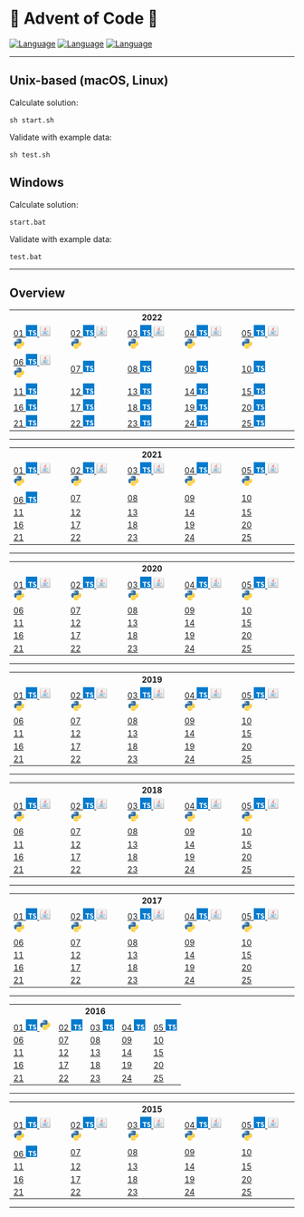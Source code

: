 # 🎄 Advent of Code 🎄
[![Language](https://badgen.net/static/Language/TypeScript/blue)](#typescript)
[![Language](https://badgen.net/static/Language/Java/orange)](#java)
[![Language](https://badgen.net/static/Language/Python/blue)](#python)

<hr/>

## Unix-based (macOS, Linux)

Calculate solution:
```
sh start.sh
```

Validate with example data:
```
sh test.sh
```

## Windows

Calculate solution:
```
start.bat
```

Validate with example data:
```
test.bat
```

<hr>

## Overview

<table>
 <tr>
  <th colspan="10" style="text-align:center">
   2022
  </th>
 </tr>
 <tr>
  <td>
   <a href="https://github.com/marcelnoehre/advent-of-code/tree/master/year2022/day01">
    01
    <img height="20" src="assets/typescript.svg"/>
    <img height="20" src="assets/java.svg"/>
    <img height="20" src="assets/python.svg"/>
   </a>
  </td>
  <td>
   <a href="https://github.com/marcelnoehre/advent-of-code/tree/master/year2022/day02">
    02
    <img height="20" src="assets/typescript.svg"/>
    <img height="20" src="assets/java.svg"/>
    <img height="20" src="assets/python.svg"/>
   </a>
  </td>
  <td>
   <a href="https://github.com/marcelnoehre/advent-of-code/tree/master/year2022/day03">
    03
    <img height="20" src="assets/typescript.svg"/>
    <img height="20" src="assets/java.svg"/>
    <img height="20" src="assets/python.svg"/>
   </a>
  </td>
  <td>
   <a href="https://github.com/marcelnoehre/advent-of-code/tree/master/year2022/day04">
    04
    <img height="20" src="assets/typescript.svg"/>
    <img height="20" src="assets/java.svg"/>
    <img height="20" src="assets/python.svg"/>
   </a>
  </td>
  <td>
   <a href="https://github.com/marcelnoehre/advent-of-code/tree/master/year2022/day05">
    05
    <img height="20" src="assets/typescript.svg"/>
    <img height="20" src="assets/java.svg"/>
    <img height="20" src="assets/python.svg"/>
   </a>
  </td>
 </tr>
 <tr>
  <td>
   <a href="https://github.com/marcelnoehre/advent-of-code/tree/master/year2022/day06">
    06
    <img height="20" src="assets/typescript.svg"/>
    <img height="20" src="assets/java.svg"/>
    <img height="20" src="assets/python.svg"/>
   </a>
  </td>
  <td>
   <a href="https://github.com/marcelnoehre/advent-of-code/tree/master/year2022/day07">
    07
    <img height="20" src="assets/typescript.svg"/>
   </a>
  </td>
  <td>
   <a href="https://github.com/marcelnoehre/advent-of-code/tree/master/year2022/day08">
    08
    <img height="20" src="assets/typescript.svg"/>
   </a>
  </td>
  <td>
   <a href="https://github.com/marcelnoehre/advent-of-code/tree/master/year2022/day09">
    09
    <img height="20" src="assets/typescript.svg"/>
   </a>
  </td>
  <td>
   <a href="https://github.com/marcelnoehre/advent-of-code/tree/master/year2022/day10">
    10
    <img height="20" src="assets/typescript.svg"/>
   </a>
  </td>
 </tr>
 <tr>
  <td>
   <a href="https://github.com/marcelnoehre/advent-of-code/tree/master/year2022/day11">
    11
    <img height="20" src="assets/typescript.svg"/>
   </a>
  </td>
  <td>
   <a href="https://github.com/marcelnoehre/advent-of-code/tree/master/year2022/day12">
    12
    <img height="20" src="assets/typescript.svg"/>
   </a>
  </td>
  <td>
   <a href="https://github.com/marcelnoehre/advent-of-code/tree/master/year2022/day13">
    13
    <img height="20" src="assets/typescript.svg"/>
   </a>
  </td>
  <td>
   <a href="https://github.com/marcelnoehre/advent-of-code/tree/master/year2022/day14">
    14
    <img height="20" src="assets/typescript.svg"/>
   </a>
  </td>
  <td>
   <a href="https://github.com/marcelnoehre/advent-of-code/tree/master/year2022/day15">
    15
    <img height="20" src="assets/typescript.svg"/>
   </a>
  </td>
 </tr>
 <tr>
  <td>
   <a href="https://github.com/marcelnoehre/advent-of-code/tree/master/year2022/day16">
    16
    <img height="20" src="assets/typescript.svg"/>
   </a>
  </td>
  <td>
   <a href="https://github.com/marcelnoehre/advent-of-code/tree/master/year2022/day17">
    17
    <img height="20" src="assets/typescript.svg"/>
   </a>
  </td>
  <td>
   <a href="https://github.com/marcelnoehre/advent-of-code/tree/master/year2022/day18">
    18
    <img height="20" src="assets/typescript.svg"/>
   </a>
  </td>
  <td>
   <a href="https://github.com/marcelnoehre/advent-of-code/tree/master/year2022/day19">
    19
    <img height="20" src="assets/typescript.svg"/>
   </a>
  </td>
  <td>
   <a href="https://github.com/marcelnoehre/advent-of-code/tree/master/year2022/day20">
    20
    <img height="20" src="assets/typescript.svg"/>
   </a>
  </td>
 </tr>
 <tr>
  <td>
   <a href="https://github.com/marcelnoehre/advent-of-code/tree/master/year2022/day21">
    21
    <img height="20" src="assets/typescript.svg"/>
   </a>
  </td>
  <td>
   <a href="https://github.com/marcelnoehre/advent-of-code/tree/master/year2022/day22">
    22
    <img height="20" src="assets/typescript.svg"/>
   </a>
  </td>
  <td>
   <a href="https://github.com/marcelnoehre/advent-of-code/tree/master/year2022/day23">
    23
    <img height="20" src="assets/typescript.svg"/>
   </a>
  </td>
  <td>
   <a href="https://github.com/marcelnoehre/advent-of-code/tree/master/year2022/day24">
    24
    <img height="20" src="assets/typescript.svg"/>
   </a>
  </td>
  <td>
   <a href="https://github.com/marcelnoehre/advent-of-code/tree/master/year2022/day25">
    25
    <img height="20" src="assets/typescript.svg"/>
   </a>
  </td>
 </tr>
</table>
<hr/>
<table>
 <tr>
  <th colspan="10" style="text-align:center">
   2021
  </th>
 </tr>
 <tr>
  <td>
   <a href="https://github.com/marcelnoehre/advent-of-code/tree/master/year2021/day01">
    01
    <img height="20" src="assets/typescript.svg"/>
    <img height="20" src="assets/java.svg"/>
    <img height="20" src="assets/python.svg"/>
   </a>
  </td>
  <td>
   <a href="https://github.com/marcelnoehre/advent-of-code/tree/master/year2021/day02">
    02
    <img height="20" src="assets/typescript.svg"/>
    <img height="20" src="assets/java.svg"/>
    <img height="20" src="assets/python.svg"/>
   </a>
  </td>
  <td>
   <a href="https://github.com/marcelnoehre/advent-of-code/tree/master/year2021/day03">
    03
    <img height="20" src="assets/typescript.svg"/>
    <img height="20" src="assets/java.svg"/>
    <img height="20" src="assets/python.svg"/>
   </a>
  </td>
  <td>
   <a href="https://github.com/marcelnoehre/advent-of-code/tree/master/year2021/day04">
    04
    <img height="20" src="assets/typescript.svg"/>
    <img height="20" src="assets/java.svg"/>
    <img height="20" src="assets/python.svg"/>
   </a>
  </td>
  <td>
   <a href="https://github.com/marcelnoehre/advent-of-code/tree/master/year2021/day05">
    05
    <img height="20" src="assets/typescript.svg"/>
    <img height="20" src="assets/java.svg"/>
    <img height="20" src="assets/python.svg"/>
   </a>
  </td>
 </tr>
 <tr>
  <td>
   <a href="https://github.com/marcelnoehre/advent-of-code/tree/master/year2021/day06">
    06
    <img height="20" src="assets/typescript.svg"/>
   </a>
  </td>
  <td>
   <a href="https://github.com/marcelnoehre/advent-of-code">
    07
   </a>
  </td>
  <td>
   <a href="https://github.com/marcelnoehre/advent-of-code">
    08
   </a>
  </td>
  <td>
   <a href="https://github.com/marcelnoehre/advent-of-code">
    09
   </a>
  </td>
  <td>
   <a href="https://github.com/marcelnoehre/advent-of-code">
    10
   </a>
  </td>
 </tr>
 <tr>
  <td>
   <a href="https://github.com/marcelnoehre/advent-of-code">
    11
   </a>
  </td>
  <td>
   <a href="https://github.com/marcelnoehre/advent-of-code">
    12
   </a>
  </td>
  <td>
   <a href="https://github.com/marcelnoehre/advent-of-code">
    13
   </a>
  </td>
  <td>
   <a href="https://github.com/marcelnoehre/advent-of-code">
    14
   </a>
  </td>
  <td>
   <a href="https://github.com/marcelnoehre/advent-of-code">
    15
   </a>
  </td>
 </tr>
 <tr>
  <td>
   <a href="https://github.com/marcelnoehre/advent-of-code">
    16
   </a>
  </td>
  <td>
   <a href="https://github.com/marcelnoehre/advent-of-code">
    17
   </a>
  </td>
  <td>
   <a href="https://github.com/marcelnoehre/advent-of-code">
    18
   </a>
  </td>
  <td>
   <a href="https://github.com/marcelnoehre/advent-of-code">
    19
   </a>
  </td>
  <td>
   <a href="https://github.com/marcelnoehre/advent-of-code">
    20
   </a>
  </td>
 </tr>
 <tr>
  <td>
   <a href="https://github.com/marcelnoehre/advent-of-code">
    21
   </a>
  </td>
  <td>
   <a href="https://github.com/marcelnoehre/advent-of-code">
    22
   </a>
  </td>
  <td>
   <a href="https://github.com/marcelnoehre/advent-of-code">
    23
   </a>
  </td>
  <td>
   <a href="https://github.com/marcelnoehre/advent-of-code">
    24
   </a>
  </td>
  <td>
   <a href="https://github.com/marcelnoehre/advent-of-code">
    25
   </a>
  </td>
 </tr>
</table>
<hr/>
<table>
 <tr>
  <th colspan="10" style="text-align:center">
   2020
  </th>
 </tr>
 <tr>
  <td>
   <a href="https://github.com/marcelnoehre/advent-of-code/tree/master/year2020/day01">
    01
    <img height="20" src="assets/typescript.svg"/>
    <img height="20" src="assets/java.svg"/>
    <img height="20" src="assets/python.svg"/>
   </a>
  </td>
  <td>
   <a href="https://github.com/marcelnoehre/advent-of-code/tree/master/year2020/day02">
    02
    <img height="20" src="assets/typescript.svg"/>
    <img height="20" src="assets/java.svg"/>
    <img height="20" src="assets/python.svg"/>
   </a>
  </td>
  <td>
   <a href="https://github.com/marcelnoehre/advent-of-code/tree/master/year2020/day03">
    03
    <img height="20" src="assets/typescript.svg"/>
    <img height="20" src="assets/java.svg"/>
    <img height="20" src="assets/python.svg"/>
   </a>
  </td>
  <td>
   <a href="https://github.com/marcelnoehre/advent-of-code/tree/master/year2020/day04">
    04
    <img height="20" src="assets/typescript.svg"/>
    <img height="20" src="assets/java.svg"/>
    <img height="20" src="assets/python.svg"/>
   </a>
  </td>
  <td>
   <a href="https://github.com/marcelnoehre/advent-of-code/tree/master/year2020/day05">
    05
    <img height="20" src="assets/typescript.svg"/>
    <img height="20" src="assets/java.svg"/>
    <img height="20" src="assets/python.svg"/>
   </a>
  </td>
 </tr>
 <tr>
  <td>
   <a href="https://github.com/marcelnoehre/advent-of-code">
    06
   </a>
  </td>
  <td>
   <a href="https://github.com/marcelnoehre/advent-of-code">
    07
   </a>
  </td>
  <td>
   <a href="https://github.com/marcelnoehre/advent-of-code">
    08
   </a>
  </td>
  <td>
   <a href="https://github.com/marcelnoehre/advent-of-code">
    09
   </a>
  </td>
  <td>
   <a href="https://github.com/marcelnoehre/advent-of-code">
    10
   </a>
  </td>
 </tr>
 <tr>
  <td>
   <a href="https://github.com/marcelnoehre/advent-of-code">
    11
   </a>
  </td>
  <td>
   <a href="https://github.com/marcelnoehre/advent-of-code">
    12
   </a>
  </td>
  <td>
   <a href="https://github.com/marcelnoehre/advent-of-code">
    13
   </a>
  </td>
  <td>
   <a href="https://github.com/marcelnoehre/advent-of-code">
    14
   </a>
  </td>
  <td>
   <a href="https://github.com/marcelnoehre/advent-of-code">
    15
   </a>
  </td>
 </tr>
 <tr>
  <td>
   <a href="https://github.com/marcelnoehre/advent-of-code">
    16
   </a>
  </td>
  <td>
   <a href="https://github.com/marcelnoehre/advent-of-code">
    17
   </a>
  </td>
  <td>
   <a href="https://github.com/marcelnoehre/advent-of-code">
    18
   </a>
  </td>
  <td>
   <a href="https://github.com/marcelnoehre/advent-of-code">
    19
   </a>
  </td>
  <td>
   <a href="https://github.com/marcelnoehre/advent-of-code">
    20
   </a>
  </td>
 </tr>
 <tr>
  <td>
   <a href="https://github.com/marcelnoehre/advent-of-code">
    21
   </a>
  </td>
  <td>
   <a href="https://github.com/marcelnoehre/advent-of-code">
    22
   </a>
  </td>
  <td>
   <a href="https://github.com/marcelnoehre/advent-of-code">
    23
   </a>
  </td>
  <td>
   <a href="https://github.com/marcelnoehre/advent-of-code">
    24
   </a>
  </td>
  <td>
   <a href="https://github.com/marcelnoehre/advent-of-code">
    25
   </a>
  </td>
 </tr>
</table>
<hr/>
<table>
 <tr>
  <th colspan="10" style="text-align:center">
   2019
  </th>
 </tr>
 <tr>
  <td>
   <a href="https://github.com/marcelnoehre/advent-of-code/tree/master/year2019/day01">
    01
    <img height="20" src="assets/typescript.svg"/>
    <img height="20" src="assets/java.svg"/>
    <img height="20" src="assets/python.svg"/>
   </a>
  </td>
  <td>
   <a href="https://github.com/marcelnoehre/advent-of-code/tree/master/year2019/day02">
    02
    <img height="20" src="assets/typescript.svg"/>
    <img height="20" src="assets/java.svg"/>
    <img height="20" src="assets/python.svg"/>
   </a>
  </td>
  <td>
   <a href="https://github.com/marcelnoehre/advent-of-code/tree/master/year2019/day03">
    03
    <img height="20" src="assets/typescript.svg"/>
    <img height="20" src="assets/java.svg"/>
    <img height="20" src="assets/python.svg"/>
   </a>
  </td>
  <td>
   <a href="https://github.com/marcelnoehre/advent-of-code/tree/master/year2019/day04">
    04
    <img height="20" src="assets/typescript.svg"/>
    <img height="20" src="assets/java.svg"/>
    <img height="20" src="assets/python.svg"/>
   </a>
  </td>
  <td>
   <a href="https://github.com/marcelnoehre/advent-of-code/tree/master/year2019/day05">
    05
    <img height="20" src="assets/typescript.svg"/>
    <img height="20" src="assets/java.svg"/>
    <img height="20" src="assets/python.svg"/>
   </a>
  </td>
 </tr>
 <tr>
  <td>
   <a href="https://github.com/marcelnoehre/advent-of-code">
    06
   </a>
  </td>
  <td>
   <a href="https://github.com/marcelnoehre/advent-of-code">
    07
   </a>
  </td>
  <td>
   <a href="https://github.com/marcelnoehre/advent-of-code">
    08
   </a>
  </td>
  <td>
   <a href="https://github.com/marcelnoehre/advent-of-code">
    09
   </a>
  </td>
  <td>
   <a href="https://github.com/marcelnoehre/advent-of-code">
    10
   </a>
  </td>
 </tr>
 <tr>
  <td>
   <a href="https://github.com/marcelnoehre/advent-of-code">
    11
   </a>
  </td>
  <td>
   <a href="https://github.com/marcelnoehre/advent-of-code">
    12
   </a>
  </td>
  <td>
   <a href="https://github.com/marcelnoehre/advent-of-code">
    13
   </a>
  </td>
  <td>
   <a href="https://github.com/marcelnoehre/advent-of-code">
    14
   </a>
  </td>
  <td>
   <a href="https://github.com/marcelnoehre/advent-of-code">
    15
   </a>
  </td>
 </tr>
 <tr>
  <td>
   <a href="https://github.com/marcelnoehre/advent-of-code">
    16
   </a>
  </td>
  <td>
   <a href="https://github.com/marcelnoehre/advent-of-code">
    17
   </a>
  </td>
  <td>
   <a href="https://github.com/marcelnoehre/advent-of-code">
    18
   </a>
  </td>
  <td>
   <a href="https://github.com/marcelnoehre/advent-of-code">
    19
   </a>
  </td>
  <td>
   <a href="https://github.com/marcelnoehre/advent-of-code">
    20
   </a>
  </td>
 </tr>
 <tr>
  <td>
   <a href="https://github.com/marcelnoehre/advent-of-code">
    21
   </a>
  </td>
  <td>
   <a href="https://github.com/marcelnoehre/advent-of-code">
    22
   </a>
  </td>
  <td>
   <a href="https://github.com/marcelnoehre/advent-of-code">
    23
   </a>
  </td>
  <td>
   <a href="https://github.com/marcelnoehre/advent-of-code">
    24
   </a>
  </td>
  <td>
   <a href="https://github.com/marcelnoehre/advent-of-code">
    25
   </a>
  </td>
 </tr>
</table>
<hr/>
<table>
 <tr>
  <th colspan="10" style="text-align:center">
   2018
  </th>
 </tr>
 <tr>
  <td>
   <a href="https://github.com/marcelnoehre/advent-of-code/tree/master/year2018/day01">
    01
    <img height="20" src="assets/typescript.svg"/>
    <img height="20" src="assets/java.svg"/>
    <img height="20" src="assets/python.svg"/>
   </a>
  </td>
  <td>
   <a href="https://github.com/marcelnoehre/advent-of-code/tree/master/year2018/day02">
    02
    <img height="20" src="assets/typescript.svg"/>
    <img height="20" src="assets/java.svg"/>
    <img height="20" src="assets/python.svg"/>
   </a>
  </td>
  <td>
   <a href="https://github.com/marcelnoehre/advent-of-code/tree/master/year2018/day03">
    03
    <img height="20" src="assets/typescript.svg"/>
    <img height="20" src="assets/java.svg"/>
    <img height="20" src="assets/python.svg"/>
   </a>
  </td>
  <td>
   <a href="https://github.com/marcelnoehre/advent-of-code/tree/master/year2018/day04">
    04
    <img height="20" src="assets/typescript.svg"/>
    <img height="20" src="assets/java.svg"/>
    <img height="20" src="assets/python.svg"/>
   </a>
  </td>
  <td>
   <a href="https://github.com/marcelnoehre/advent-of-code/tree/master/year2018/day05">
    05
    <img height="20" src="assets/typescript.svg"/>
    <img height="20" src="assets/java.svg"/>
    <img height="20" src="assets/python.svg"/>
   </a>
  </td>
 </tr>
 <tr>
  <td>
   <a href="https://github.com/marcelnoehre/advent-of-code">
    06
   </a>
  </td>
  <td>
   <a href="https://github.com/marcelnoehre/advent-of-code">
    07
   </a>
  </td>
  <td>
   <a href="https://github.com/marcelnoehre/advent-of-code">
    08
   </a>
  </td>
  <td>
   <a href="https://github.com/marcelnoehre/advent-of-code">
    09
   </a>
  </td>
  <td>
   <a href="https://github.com/marcelnoehre/advent-of-code">
    10
   </a>
  </td>
 </tr>
 <tr>
  <td>
   <a href="https://github.com/marcelnoehre/advent-of-code">
    11
   </a>
  </td>
  <td>
   <a href="https://github.com/marcelnoehre/advent-of-code">
    12
   </a>
  </td>
  <td>
   <a href="https://github.com/marcelnoehre/advent-of-code">
    13
   </a>
  </td>
  <td>
   <a href="https://github.com/marcelnoehre/advent-of-code">
    14
   </a>
  </td>
  <td>
   <a href="https://github.com/marcelnoehre/advent-of-code">
    15
   </a>
  </td>
 </tr>
 <tr>
  <td>
   <a href="https://github.com/marcelnoehre/advent-of-code">
    16
   </a>
  </td>
  <td>
   <a href="https://github.com/marcelnoehre/advent-of-code">
    17
   </a>
  </td>
  <td>
   <a href="https://github.com/marcelnoehre/advent-of-code">
    18
   </a>
  </td>
  <td>
   <a href="https://github.com/marcelnoehre/advent-of-code">
    19
   </a>
  </td>
  <td>
   <a href="https://github.com/marcelnoehre/advent-of-code">
    20
   </a>
  </td>
 </tr>
 <tr>
  <td>
   <a href="https://github.com/marcelnoehre/advent-of-code">
    21
   </a>
  </td>
  <td>
   <a href="https://github.com/marcelnoehre/advent-of-code">
    22
   </a>
  </td>
  <td>
   <a href="https://github.com/marcelnoehre/advent-of-code">
    23
   </a>
  </td>
  <td>
   <a href="https://github.com/marcelnoehre/advent-of-code">
    24
   </a>
  </td>
  <td>
   <a href="https://github.com/marcelnoehre/advent-of-code">
    25
   </a>
  </td>
 </tr>
</table>
<hr/>
<table>
 <tr>
  <th colspan="10" style="text-align:center">
   2017
  </th>
 </tr>
 <tr>
  <td>
   <a href="https://github.com/marcelnoehre/advent-of-code/tree/master/year2017/day01">
    01
    <img height="20" src="assets/typescript.svg"/>
    <img height="20" src="assets/java.svg"/>
    <img height="20" src="assets/python.svg"/>
   </a>
  </td>
  <td>
   <a href="https://github.com/marcelnoehre/advent-of-code/tree/master/year2017/day02">
    02
    <img height="20" src="assets/typescript.svg"/>
    <img height="20" src="assets/java.svg"/>
    <img height="20" src="assets/python.svg"/>
   </a>
  </td>
  <td>
   <a href="https://github.com/marcelnoehre/advent-of-code/tree/master/year2017/day03">
    03
    <img height="20" src="assets/typescript.svg"/>
    <img height="20" src="assets/java.svg"/>
    <img height="20" src="assets/python.svg"/>
   </a>
  </td>
  <td>
   <a href="https://github.com/marcelnoehre/advent-of-code/tree/master/year2017/day04">
    04
    <img height="20" src="assets/typescript.svg"/>
    <img height="20" src="assets/java.svg"/>
    <img height="20" src="assets/python.svg"/>
   </a>
  </td>
  <td>
   <a href="https://github.com/marcelnoehre/advent-of-code/tree/master/year2017/day05">
    05
    <img height="20" src="assets/typescript.svg"/>
    <img height="20" src="assets/java.svg"/>
    <img height="20" src="assets/python.svg"/>
   </a>
  </td>
 </tr>
 <tr>
  <td>
   <a href="https://github.com/marcelnoehre/advent-of-code">
    06
   </a>
  </td>
  <td>
   <a href="https://github.com/marcelnoehre/advent-of-code">
    07
   </a>
  </td>
  <td>
   <a href="https://github.com/marcelnoehre/advent-of-code">
    08
   </a>
  </td>
  <td>
   <a href="https://github.com/marcelnoehre/advent-of-code">
    09
   </a>
  </td>
  <td>
   <a href="https://github.com/marcelnoehre/advent-of-code">
    10
   </a>
  </td>
 </tr>
 <tr>
  <td>
   <a href="https://github.com/marcelnoehre/advent-of-code">
    11
   </a>
  </td>
  <td>
   <a href="https://github.com/marcelnoehre/advent-of-code">
    12
   </a>
  </td>
  <td>
   <a href="https://github.com/marcelnoehre/advent-of-code">
    13
   </a>
  </td>
  <td>
   <a href="https://github.com/marcelnoehre/advent-of-code">
    14
   </a>
  </td>
  <td>
   <a href="https://github.com/marcelnoehre/advent-of-code">
    15
   </a>
  </td>
 </tr>
 <tr>
  <td>
   <a href="https://github.com/marcelnoehre/advent-of-code">
    16
   </a>
  </td>
  <td>
   <a href="https://github.com/marcelnoehre/advent-of-code">
    17
   </a>
  </td>
  <td>
   <a href="https://github.com/marcelnoehre/advent-of-code">
    18
   </a>
  </td>
  <td>
   <a href="https://github.com/marcelnoehre/advent-of-code">
    19
   </a>
  </td>
  <td>
   <a href="https://github.com/marcelnoehre/advent-of-code">
    20
   </a>
  </td>
 </tr>
 <tr>
  <td>
   <a href="https://github.com/marcelnoehre/advent-of-code">
    21
   </a>
  </td>
  <td>
   <a href="https://github.com/marcelnoehre/advent-of-code">
    22
   </a>
  </td>
  <td>
   <a href="https://github.com/marcelnoehre/advent-of-code">
    23
   </a>
  </td>
  <td>
   <a href="https://github.com/marcelnoehre/advent-of-code">
    24
   </a>
  </td>
  <td>
   <a href="https://github.com/marcelnoehre/advent-of-code">
    25
   </a>
  </td>
 </tr>
</table>
<hr/>
<table>
 <tr>
  <th colspan="10" style="text-align:center">
   2016
  </th>
 </tr>
 <tr>
  <td>
   <a href="https://github.com/marcelnoehre/advent-of-code/tree/master/year2016/day01">
    01
    <img height="20" src="assets/typescript.svg"/>
    <img height="20" src="assets/python.svg"/>
   </a>
  </td>
  <td>
   <a href="https://github.com/marcelnoehre/advent-of-code/tree/master/year2016/day02">
    02
    <img height="20" src="assets/typescript.svg"/>
   </a>
  </td>
  <td>
   <a href="https://github.com/marcelnoehre/advent-of-code/tree/master/year2016/day03">
    03
    <img height="20" src="assets/typescript.svg"/>
   </a>
  </td>
  <td>
   <a href="https://github.com/marcelnoehre/advent-of-code/tree/master/year2016/day04">
    04
    <img height="20" src="assets/typescript.svg"/>
   </a>
  </td>
  <td>
   <a href="https://github.com/marcelnoehre/advent-of-code/tree/master/year2016/day05">
    05
    <img height="20" src="assets/typescript.svg"/>
   </a>
  </td>
 </tr>
 <tr>
  <td>
   <a href="https://github.com/marcelnoehre/advent-of-code">
    06
   </a>
  </td>
  <td>
   <a href="https://github.com/marcelnoehre/advent-of-code">
    07
   </a>
  </td>
  <td>
   <a href="https://github.com/marcelnoehre/advent-of-code">
    08
   </a>
  </td>
  <td>
   <a href="https://github.com/marcelnoehre/advent-of-code">
    09
   </a>
  </td>
  <td>
   <a href="https://github.com/marcelnoehre/advent-of-code">
    10
   </a>
  </td>
 </tr>
 <tr>
  <td>
   <a href="https://github.com/marcelnoehre/advent-of-code">
    11
   </a>
  </td>
  <td>
   <a href="https://github.com/marcelnoehre/advent-of-code">
    12
   </a>
  </td>
  <td>
   <a href="https://github.com/marcelnoehre/advent-of-code">
    13
   </a>
  </td>
  <td>
   <a href="https://github.com/marcelnoehre/advent-of-code">
    14
   </a>
  </td>
  <td>
   <a href="https://github.com/marcelnoehre/advent-of-code">
    15
   </a>
  </td>
 </tr>
 <tr>
  <td>
   <a href="https://github.com/marcelnoehre/advent-of-code">
    16
   </a>
  </td>
  <td>
   <a href="https://github.com/marcelnoehre/advent-of-code">
    17
   </a>
  </td>
  <td>
   <a href="https://github.com/marcelnoehre/advent-of-code">
    18
   </a>
  </td>
  <td>
   <a href="https://github.com/marcelnoehre/advent-of-code">
    19
   </a>
  </td>
  <td>
   <a href="https://github.com/marcelnoehre/advent-of-code">
    20
   </a>
  </td>
 </tr>
 <tr>
  <td>
   <a href="https://github.com/marcelnoehre/advent-of-code">
    21
   </a>
  </td>
  <td>
   <a href="https://github.com/marcelnoehre/advent-of-code">
    22
   </a>
  </td>
  <td>
   <a href="https://github.com/marcelnoehre/advent-of-code">
    23
   </a>
  </td>
  <td>
   <a href="https://github.com/marcelnoehre/advent-of-code">
    24
   </a>
  </td>
  <td>
   <a href="https://github.com/marcelnoehre/advent-of-code">
    25
   </a>
  </td>
 </tr>
</table>
<hr/>
<table>
 <tr>
  <th colspan="10" style="text-align:center">
   2015
  </th>
 </tr>
 <tr>
  <td>
   <a href="https://github.com/marcelnoehre/advent-of-code/tree/master/year2015/day01">
    01
    <img height="20" src="assets/typescript.svg"/>
    <img height="20" src="assets/java.svg"/>
    <img height="20" src="assets/python.svg"/>
   </a>
  </td>
  <td>
   <a href="https://github.com/marcelnoehre/advent-of-code/tree/master/year2015/day02">
    02
    <img height="20" src="assets/typescript.svg"/>
    <img height="20" src="assets/java.svg"/>
    <img height="20" src="assets/python.svg"/>
   </a>
  </td>
  <td>
   <a href="https://github.com/marcelnoehre/advent-of-code/tree/master/year2015/day03">
    03
    <img height="20" src="assets/typescript.svg"/>
    <img height="20" src="assets/java.svg"/>
    <img height="20" src="assets/python.svg"/>
   </a>
  </td>
  <td>
   <a href="https://github.com/marcelnoehre/advent-of-code/tree/master/year2015/day04">
    04
    <img height="20" src="assets/typescript.svg"/>
    <img height="20" src="assets/java.svg"/>
    <img height="20" src="assets/python.svg"/>
   </a>
  </td>
  <td>
   <a href="https://github.com/marcelnoehre/advent-of-code/tree/master/year2015/day05">
    05
    <img height="20" src="assets/typescript.svg"/>
    <img height="20" src="assets/java.svg"/>
    <img height="20" src="assets/python.svg"/>
   </a>
  </td>
 </tr>
 <tr>
  <td>
   <a href="https://github.com/marcelnoehre/advent-of-code/tree/master/year2015/day06">
    06
    <img height="20" src="assets/typescript.svg"/>
   </a>
  </td>
  <td>
   <a href="https://github.com/marcelnoehre/advent-of-code">
    07
   </a>
  </td>
  <td>
   <a href="https://github.com/marcelnoehre/advent-of-code">
    08
   </a>
  </td>
  <td>
   <a href="https://github.com/marcelnoehre/advent-of-code">
    09
   </a>
  </td>
  <td>
   <a href="https://github.com/marcelnoehre/advent-of-code">
    10
   </a>
  </td>
 </tr>
 <tr>
  <td>
   <a href="https://github.com/marcelnoehre/advent-of-code">
    11
   </a>
  </td>
  <td>
   <a href="https://github.com/marcelnoehre/advent-of-code">
    12
   </a>
  </td>
  <td>
   <a href="https://github.com/marcelnoehre/advent-of-code">
    13
   </a>
  </td>
  <td>
   <a href="https://github.com/marcelnoehre/advent-of-code">
    14
   </a>
  </td>
  <td>
   <a href="https://github.com/marcelnoehre/advent-of-code">
    15
   </a>
  </td>
 </tr>
 <tr>
  <td>
   <a href="https://github.com/marcelnoehre/advent-of-code">
    16
   </a>
  </td>
  <td>
   <a href="https://github.com/marcelnoehre/advent-of-code">
    17
   </a>
  </td>
  <td>
   <a href="https://github.com/marcelnoehre/advent-of-code">
    18
   </a>
  </td>
  <td>
   <a href="https://github.com/marcelnoehre/advent-of-code">
    19
   </a>
  </td>
  <td>
   <a href="https://github.com/marcelnoehre/advent-of-code">
    20
   </a>
  </td>
 </tr>
 <tr>
  <td>
   <a href="https://github.com/marcelnoehre/advent-of-code">
    21
   </a>
  </td>
  <td>
   <a href="https://github.com/marcelnoehre/advent-of-code">
    22
   </a>
  </td>
  <td>
   <a href="https://github.com/marcelnoehre/advent-of-code">
    23
   </a>
  </td>
  <td>
   <a href="https://github.com/marcelnoehre/advent-of-code">
    24
   </a>
  </td>
  <td>
   <a href="https://github.com/marcelnoehre/advent-of-code">
    25
   </a>
  </td>
 </tr>
</table>
<hr/>
